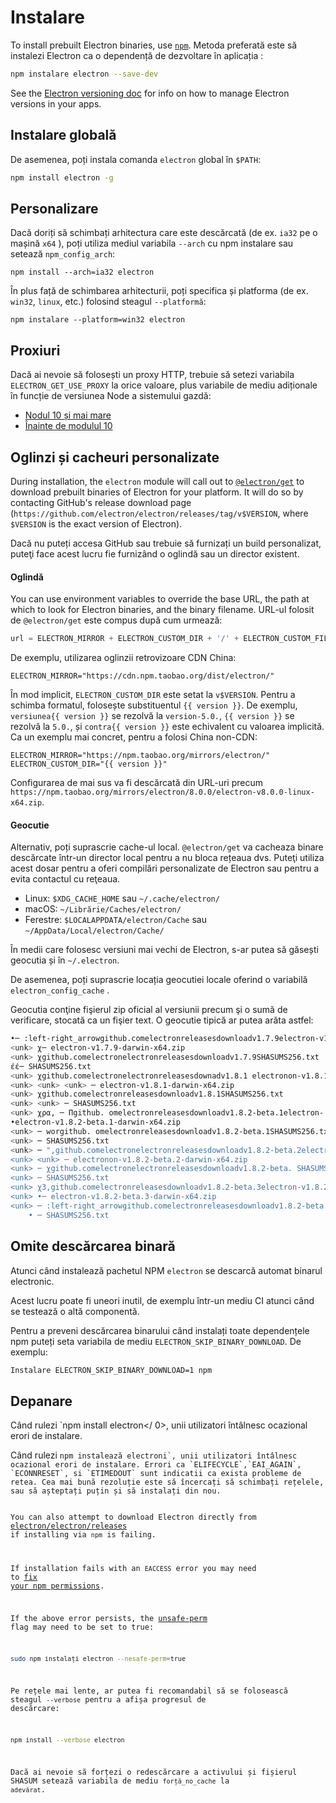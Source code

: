 # Instalare

To install prebuilt Electron binaries, use [`npm`][npm]. Metoda preferată este să instalezi Electron ca o dependență de dezvoltare în aplicația :

```sh
npm instalare electron --save-dev
```

See the [Electron versioning doc][versioning] for info on how to manage Electron versions in your apps.

## Instalare globală

De asemenea, poți instala comanda `electron` global în `$PATH`:

```sh
npm install electron -g
```

## Personalizare

Dacă doriți să schimbați arhitectura care este descărcată (de ex. `ia32` pe o mașină `x64` ), poți utiliza mediul variabila `--arch` cu npm instalare sau setează `npm_config_arch`:

```shell
npm install --arch=ia32 electron
```

În plus față de schimbarea arhitecturii, poți specifica și platforma (de ex. `win32`, `linux`, etc.) folosind steagul `--platformă`:

```shell
npm instalare --platform=win32 electron
```

## Proxiuri

Dacă ai nevoie să folosești un proxy HTTP, trebuie să setezi variabila `ELECTRON_GET_USE_PROXY` la orice valoare, plus variabile de mediu adiționale în funcție de versiunea Node a sistemului gazdă:

* [Nodul 10 și mai mare][proxy-env-10]
* [Înainte de modulul 10][proxy-env]

## Oglinzi și cacheuri personalizate
During installation, the `electron` module will call out to [`@electron/get`][electron-get] to download prebuilt binaries of Electron for your platform. It will do so by contacting GitHub's release download page (`https://github.com/electron/electron/releases/tag/v$VERSION`, where `$VERSION` is the exact version of Electron).

Dacă nu puteți accesa GitHub sau trebuie să furnizați un build personalizat, puteţi face acest lucru fie furnizând o oglindă sau un director existent.

#### Oglindă
You can use environment variables to override the base URL, the path at which to look for Electron binaries, and the binary filename. URL-ul folosit de `@electron/get` este compus după cum urmează:

```javascript
url = ELECTRON_MIRROR + ELECTRON_CUSTOM_DIR + '/' + ELECTRON_CUSTOM_FILENAME
```

De exemplu, utilizarea oglinzii retrovizoare CDN China:

```shell
ELECTRON_MIRROR="https://cdn.npm.taobao.org/dist/electron/"
```

În mod implicit, `ELECTRON_CUSTOM_DIR` este setat la `v$VERSION`. Pentru a schimba formatul, folosește substituentul `{{ version }}`. De exemplu, `versiunea{{ version }}` se rezolvă la `version-5.0.`, `{{ version }}` se rezolvă la `5.0.`, și `contra{{ version }}` este echivalent cu valoarea implicită. Ca un exemplu mai concret, pentru a folosi China non-CDN:

```shell
ELECTRON_MIRROR="https://npm.taobao.org/mirrors/electron/"
ELECTRON_CUSTOM_DIR="{{ version }}"
```

Configurarea de mai sus va fi descărcată din URL-uri precum `https://npm.taobao.org/mirrors/electron/8.0.0/electron-v8.0.0-linux-x64.zip`.

#### Geocutie
Alternativ, poți suprascrie cache-ul local. `@electron/get` va cacheaza binare descărcate într-un director local pentru a nu bloca rețeaua dvs. Puteţi utiliza acest dosar pentru a oferi compilări personalizate de Electron sau pentru a evita contactul cu reţeaua.

* Linux: `$XDG_CACHE_HOME` sau `~/.cache/electron/`
* macOS: `~/Librărie/Caches/electron/`
* Ferestre: `$LOCALAPPDATA/electron/Cache` sau `~/AppData/Local/electron/Cache/`

În medii care folosesc versiuni mai vechi de Electron, s-ar putea să găsești geocutia și în `~/.electron`.

De asemenea, poți suprascrie locația geocutiei locale oferind o variabilă `electron_config_cache` .

Geocutia conţine fişierul zip oficial al versiunii precum şi o sumă de verificare, stocată ca un fişier text. O geocutie tipică ar putea arăta astfel:

```sh
•─ :left-right_arrowgithub.comelectronreleasesdownloadv1.7.9electron-v1.7.9-darwin-x64.zip
<unk> χ─ electron-v1.7.9-darwin-x64.zip
<unk> χgithub.comelectronelectronreleasesdownloadv1.7.9SHASUMS256.txt
έέ─ SHASUMS256.txt
<unk> χgithub.comelectronelectronreleasesdownadv1.8.1 electronon-v1.8.1-darwin-x64. ip
<unk> <unk> <unk> ─ electron-v1.8.1-darwin-x64.zip
<unk> χgithub.comelectronreleasesdownloadv1.8.1SHASUMS256.txt
<unk> <unk> ─ SHASUMS256.txt
<unk> χρα, ─ Πgithub. omelectronreleasesdownloadv1.8.2-beta.1electron- v1.8.2-beta.1-darwin-x64.zip
•electron-v1.8.2-beta.1-darwin-x64.zip
<unk> ─ worgithub. omelectronreleasesdownloadv1.8.2-beta.1SHASUMS256.txt
<unk> ─ SHASUMS256.txt
<unk> ─ ",github.comelectronelectronreleasesdownloadv1.8.2-beta.2electron-v1.8.2-beta.2-beta.2-darwin-x64.zip
<unk> <unk> ─ electronon-v1.8.2-beta.2-darwin-x64.zip
<unk> ─ χgithub.comelectronelectronreleasesdownloadv1.8.2-beta. SHASUMS256.txt
<unk> ─ SHASUMS256.txt
<unk> χ3,github.comelectronreleasesdownloadv1.8.2-beta.3electron-v1.8.2-beta.3-darwin-x64. ip
<unk> •─ electron-v1.8.2-beta.3-darwin-x64.zip
<unk> ─ :left-right_arrowgithub.comelectronreleasesdownloadv1.8.2-beta.3SHASUMS256.txt
    • ─ SHASUMS256.txt
```

## Omite descărcarea binară
Atunci când instalează pachetul NPM `electron` se descarcă automat binarul electronic.

Acest lucru poate fi uneori inutil, de exemplu într-un mediu CI atunci când se testează o altă componentă.

Pentru a preveni descărcarea binarului când instalați toate dependențele npm puteți seta variabila de mediu `ELECTRON_SKIP_BINARY_DOWNLOAD`. De exemplu:
```sh
Instalare ELECTRON_SKIP_BINARY_DOWNLOAD=1 npm
```

## Depanare

Când rulezi `npm install electron</ 0>, unii utilizatori întâlnesc ocazional erori de instalare.</p>

<p spaces-before="0">Când rulezi <code>npm instalează electroni`, unii utilizatori întâlnesc ocazional erori de instalare. Errori ca `ELIFECYCLE`,`EAI_AGAIN`, `ECONNRESET`, si `ETIMEDOUT` sunt indicatii ca exista probleme de retea. Cea mai bună rezoluție este să încercați să schimbați rețelele, sau să așteptați puțin și să instalați din nou.

You can also attempt to download Electron directly from [electron/electron/releases][releases] if installing via `npm` is failing.

If installation fails with an `EACCESS` error you may need to [fix your npm permissions][npm-permissions].

If the above error persists, the [unsafe-perm][unsafe-perm] flag may need to be set to true:

```sh
sudo npm instalați electron --nesafe-perm=true
```

Pe rețele mai lente, ar putea fi recomandabil să se folosească steagul `--verbose` pentru a afișa progresul de descărcare:

```sh
npm install --verbose electron
```

Dacă ai nevoie să forțezi o redescărcare a activului și fișierul SHASUM setează variabila de mediu `forță_no_cache` la `adevărat`.

[npm]: https://docs.npmjs.com
[versioning]: ./electron-versioning.md
[releases]: https://github.com/electron/electron/releases
[proxy-env-10]: https://github.com/gajus/global-agent/blob/v2.1.5/README.md#environment-variables
[proxy-env]: https://github.com/np-maintain/global-tunnel/blob/v2.7.1/README.md#auto-config
[electron-get]: https://github.com/electron/get
[npm-permissions]: https://docs.npmjs.com/getting-started/fixing-npm-permissions
[unsafe-perm]: https://docs.npmjs.com/misc/config#unsafe-perm
